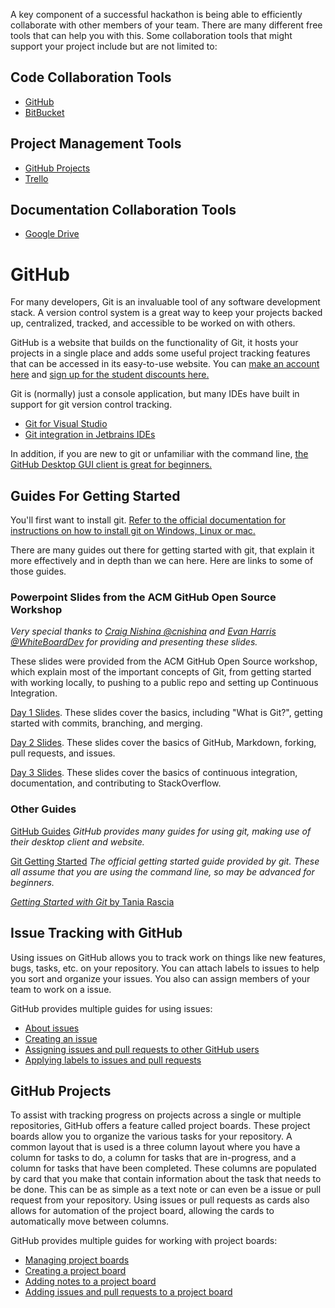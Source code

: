 A key component of a successful hackathon is being able to efficiently 
collaborate with other members of your team. There are many different 
free tools that can help you with this. Some collaboration tools that 
might support your project include but are not limited to:

## Code Collaboration Tools
- [GitHub][github-home]
- [BitBucket][bitbucket]

## Project Management Tools
- [GitHub Projects][gh-projects]
- [Trello][trello]

## Documentation Collaboration Tools
- [Google Drive][gdrive]

# GitHub

For many developers, Git is an invaluable tool of any software
development stack. A version control system is a great way
to keep your projects backed up, centralized, tracked, and
accessible to be worked on with others.

GitHub is a website that builds on the functionality of Git,
it hosts your projects in a single place and adds some useful
project tracking features that can be accessed in its easy-to-use
website. You can [make an account here][github-join] and
[sign up for the student discounts here.][gh-student-pack]

Git is (normally) just a console application, but many IDEs
have built in support for git version control tracking.
  - [Git for Visual Studio][git-for-vs]
  - [Git integration in Jetbrains IDEs][git-intellij]

In addition, if you are new to git or unfamiliar with the command
line, [the GitHub Desktop GUI client is great for beginners.][github-desktop]

## Guides For Getting Started

You'll first want to install git. [Refer to the official documentation for instructions on how to install git on Windows, Linux or mac.][installing-git]

There are many guides out there for getting started with git, that explain it
more effectively and in depth than we can here. Here are links to some of
those guides.

### Powerpoint Slides from the ACM GitHub Open Source Workshop

_Very special thanks to [Craig Nishina @cnishina][cnishina] and [Evan Harris @WhiteBoardDev][whiteboarddev] for providing and presenting these slides._

These slides were provided from the ACM GitHub Open Source workshop, which
explain most of the important concepts of Git, from getting started with
working locally, to pushing to a public repo and setting up Continuous Integration.

[Day 1 Slides][day-1]. These slides cover the basics, including "What is Git?",
getting started with commits, branching, and merging.

[Day 2 Slides][day-2]. These slides cover the basics of GitHub, Markdown,
forking, pull requests, and issues.

[Day 3 Slides][day-3]. These slides cover the basics of continuous integration,
documentation, and contributing to StackOverflow.

[day-1]: https://docs.google.com/presentation/d/1iwogVXoYHnc_Q4--SZXgwT9BWttvn4aG1aLWdHh1lgA/edit?usp=sharing
[day-2]: https://docs.google.com/presentation/d/1RaZHFilgU77tvQ19KO6l04ZpV0wk8odov-J1JIGbBPM/edit#slide=id.p
[day-3]: https://goo.gl/gJwAHm

[cnishina]: https://github.com/cnishina
[whiteboarddev]: https://github.com/WhiteBoardDev

### Other Guides

[GitHub Guides][gh-guides] _GitHub provides many guides for using
git, making use of their desktop client and website._

[Git Getting Started][git-getting-started] _The official getting
started guide provided by git. These all assume that you are using
the command line, so may be advanced for beginners._

[_Getting Started with Git_ by Tania Rascia][rascia]

## Issue Tracking with GitHub

Using issues on GitHub allows you to track work on things like new features, 
bugs, tasks, etc. on your repository. You can attach labels to issues to help 
you sort and organize your issues. You also can assign members of your team to 
work on a issue.

GitHub provides multiple guides for using issues:
- [About issues][gh-aboutissues]
- [Creating an issue][gh-createissue] 
- [Assigning issues and pull requests to other GitHub users][gh-assignissue] 
- [Applying labels to issues and pull requests][gh-issuelabel]

## GitHub Projects

To assist with tracking progress on projects across a single or multiple 
repositories, GitHub offers a feature called project boards. These project 
boards allow you to organize the various tasks for your repository. A common 
layout that is used is a three column layout where you have a column for tasks 
to do, a column for tasks that are in-progress, and a column for tasks that have 
been completed. These columns are populated by card that you make that contain 
information about the task that needs to be done. This can be as simple as a text 
note or can even be a issue or pull request from your repository. Using issues or 
pull requests as cards also allows for automation of the project board, allowing the 
cards to automatically move between columns. 

GitHub provides multiple guides for working with project boards:
- [Managing project boards][gh-managepb] 
- [Creating a project board][gh-createpb] 
- [Adding notes to a project board][gh-pbnotes]
- [Adding issues and pull requests to a project board][gh-pbaddlinked]



[github-join]: https://github.com/join
[gh-student-pack]: https://education.github.com/pack
[gh-guides]: https://guides.github.com/
[git-getting-started]: https://git-scm.com/book/en/v1/Getting-Started
[git-for-vs]: https://docs.microsoft.com/en-us/vsts/git/gitquickstart
[github-desktop]: https://desktop.github.com/
[git-intellij]: https://www.jetbrains.com/help/idea/using-git-integration.html
[installing-git]: https://git-scm.com/book/en/v2/Getting-Started-Installing-Git
[rascia]: https://www.taniarascia.com/getting-started-with-git/
[github-home]: https://github.com/
[bitbucket]: https://bitbucket.org/product/
[gdrive]: https://drive.google.com/
[gh-projects]: https://help.github.com/en/articles/about-project-boards
[trello]: https://trello.com
[gh-aboutissues]: https://help.github.com/en/articles/about-issues
[gh-createissue]: https://help.github.com/en/articles/creating-an-issue
[gh-assignissue]: https://help.github.com/en/articles/assigning-issues-and-pull-requests-to-other-github-users
[gh-issuelabel]: https://help.github.com/en/articles/applying-labels-to-issues-and-pull-requests
[gh-managepb]: https://help.github.com/en/articles/managing-project-boards
[gh-createpb]: https://help.github.com/en/articles/creating-a-project-board
[gh-pbnotes]: https://help.github.com/en/articles/adding-notes-to-a-project-board
[gh-pbaddlinked]: https://help.github.com/en/articles/adding-issues-and-pull-requests-to-a-project-board